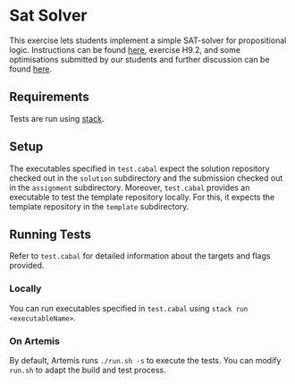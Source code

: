 # Sat Solver

This exercise lets students implement a
simple SAT-solver for propositional logic.
Instructions can be found [here](https://www21.in.tum.de/teaching/fpv/WS19/assets/exercise09.pdf), exercise H9.2,
and some optimisations submitted by our students
and further discussion can be found [here](https://www21.in.tum.de/teaching/fpv/WS19/wettbewerb.html#woche9).

## Requirements

Tests are run using [stack](https://docs.haskellstack.org/en/stable/README/).

## Setup

The executables specified in `test.cabal` expect the solution repository checked out in the `solution` subdirectory and the submission checked out in the `assignment` subdirectory.
Moreover, `test.cabal` provides an executable to test the template repository locally.
For this, it expects the template repository in the `template` subdirectory.

## Running Tests

Refer to `test.cabal` for detailed information about the targets and flags provided.

### Locally

You can run executables specified in `test.cabal` using `stack run <executableName>`.

### On Artemis

By default, Artemis runs `./run.sh -s` to execute the tests.
You can modify `run.sh` to adapt the build and test process.

